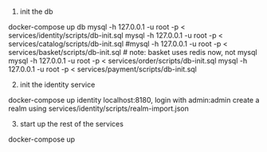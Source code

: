 1. init the db

docker-compose up db
mysql -h 127.0.0.1 -u root -p < services/identity/scripts/db-init.sql 
mysql -h 127.0.0.1 -u root -p < services/catalog/scripts/db-init.sql 
#mysql -h 127.0.0.1 -u root -p < services/basket/scripts/db-init.sql # note: basket uses redis now, not mysql
mysql -h 127.0.0.1 -u root -p < services/order/scripts/db-init.sql
mysql -h 127.0.0.1 -u root -p < services/payment/scripts/db-init.sql

2. init the identity service

docker-compose up identity
localhost:8180, login with admin:admin
create a realm using services/identity/scripts/realm-import.json

3. start up the rest of the services

docker-compose up
